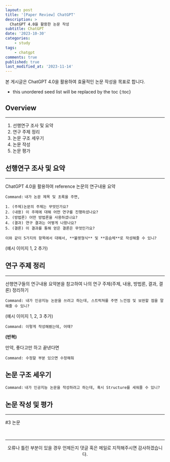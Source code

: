 ```yaml
---
layout: post
title: '[Paper Review] ChatGPT'
description: >
  ChatGPT 4.0을 활용한 논문 작성
subtitle: ChatGPT
date: '2023-10-30'
categories:
    - study
tags:
    - chatgpt
comments: true
published: true
last_modified_at: '2023-11-14'
---
```


본 게시글은 ChatGPT 4.0을 활용하여 효율적인 논문 작성을 목표로 합니다.

* this unordered seed list will be replaced by the toc
{:toc}

## Overview

***

1. 선행연구 조사 및 요약 <br>
2. 연구 주제 정리 <br>
3. 논문 구조 세우기
4. 논문 작성
5. 논문 평가
   
## 선행연구 조사 및 요약

***

ChatGPT 4.0을 활용하여 reference 논문의 연구내용 요약

`Command:`
`내가 논문 제목 및 초록을 주면,`

`1. (주제)논문의 주제는 무엇인가요?` <br>
`2. (내용) 이 주제에 대해 어떤 연구를 진행하셨나요?` <br>
`3. (방법론) 어떤 방법론을 사용하셨나요?` <br>
`4. (결과) 연구 결과는 어떻게 나왔나요?` <br>
`5. (결론) 이 결과를 통해 얻은 결론은 무엇인가요?` <br>

`이와 같이 5가지의 항목에서 대해서, **불렛형식** 및 **음슴체**로 작성해줄 수 있니?` <br>

(예시 이미지 1, 2 추가)


## 연구 주제 정리

***

선행연구들의 연구내용 요약본을 참고하여 나의 연구 주제(주제, 내용, 방법론, 결과, 결론) 정리하기

`Command: 내가 인공지능 논문을 쓰려고 하는데, 스트럭쳐를 주면 느낀점 및 보완할 점을 말해줄 수 있니?` <br>

(예시 이미지 1, 2, 3 추가)

`Command: 이렇게 작성해봤는데, 어때?` 

**(반복)**   

만약, 좋다고만 하고 끝낸다면

`Command: 수정할 부분 있으면 수정해줘`


## 논문 구조 세우기

`Command:`
`내가 인공지능 논문을 작성하려고 하는데, 혹시 Structure를 세워줄 수 있니?`


## 논문 작성 및 평가

***


#3 논문 









<br>

***

<center>오류나 틀린 부분이 있을 경우 언제든지 댓글 혹은 메일로 지적해주시면 감사하겠습니다.</center>